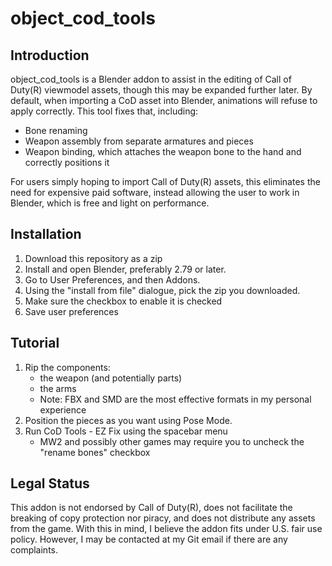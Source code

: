 # object_cod_tools

## Introduction

object_cod_tools is a Blender addon to assist in the editing of Call of Duty(R) viewmodel assets, though this may be expanded further later.  By default, when importing a CoD asset into Blender, animations will refuse to apply correctly.  This tool fixes that, including:
* Bone renaming
* Weapon assembly from separate armatures and pieces
* Weapon binding, which attaches the weapon bone to the hand and correctly positions it

For users simply hoping to import Call of Duty(R) assets, this eliminates the need for expensive paid software, instead allowing the user to work in Blender, which is free and light on performance.
## Installation

1. Download this repository as a zip
2. Install and open Blender, preferably 2.79 or later.
2. Go to User Preferences, and then Addons.
3. Using the "install from file" dialogue, pick the zip you downloaded.
4. Make sure the checkbox to enable it is checked
5. Save user preferences

## Tutorial

1. Rip the components:
    * the weapon (and potentially parts)
    * the arms
    * Note: FBX and SMD are the most effective formats in my personal experience
2. Position the pieces as you want using Pose Mode.
3. Run CoD Tools - EZ Fix using the spacebar menu
    * MW2 and possibly other games may require you to uncheck the "rename bones" checkbox

## Legal Status
This addon is not endorsed by Call of Duty(R), does not facilitate the breaking of copy protection nor piracy, and does not distribute any assets from the game.  With this in mind, I believe the addon fits under U.S. fair use policy.  However, I may be contacted at my Git email if there are any complaints.